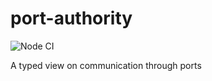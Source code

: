 # port-authority

![Node CI](https://github.com/polypoly-eu/port-authority/workflows/Node%20CI/badge.svg)

A typed view on communication through ports
